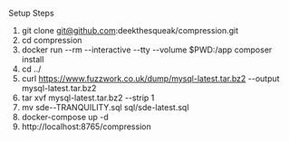 Setup Steps


1. git clone git@github.com:deekthesqueak/compression.git
2. cd compression
3. docker run --rm --interactive --tty --volume $PWD:/app composer install
4. cd ../
5. curl https://www.fuzzwork.co.uk/dump/mysql-latest.tar.bz2 --output mysql-latest.tar.bz2
6. tar xvf mysql-latest.tar.bz2 --strip 1
7. mv sde-<date>-TRANQUILITY.sql sql/sde-latest.sql
8. docker-compose up -d
9. http://localhost:8765/compression